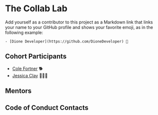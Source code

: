 # The Collab Lab

Add yourself as a contributor to this project as a Markdown link that links your name to your GitHub profile and shows your favorite emoji, as in the following example:

    - [Dione Developer](https://github.com/DioneDeveloper) 💅

## Cohort Participants

- [Cole Fortner](https://github.com/colefortner) 🐕
- [Jessica Clay](https://github.com/jmc617) 🤸🏾‍♀️

## Mentors

## Code of Conduct Contacts
